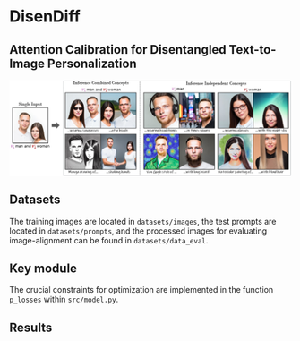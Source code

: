 # DisenDiff
## Attention Calibration for Disentangled Text-to-Image Personalization
<div>
<p align="center">
<img src='assets/first_figure.jpg' align="center" width=800>
</p>
</div>

## Datasets
The training images are located in `datasets/images`, the test prompts are located in `datasets/prompts`, and the processed images for evaluating image-alignment can be found in `datasets/data_eval`.

## Key module
The crucial constraints for optimization are implemented in the function `p_losses` within `src/model.py`.

## Results
